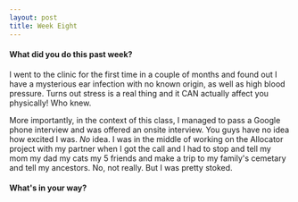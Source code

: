 ```yaml
---
layout: post
title: Week Eight
---
```


#### What did you do this past week?

I went to the clinic for the first time in a couple of months and found out I have a mysterious ear infection with no known origin, as well as high blood pressure. Turns out stress is a real thing and it CAN actually affect you physically! Who knew.

More importantly, in the context of this class, I managed to pass a Google phone interview and was offered an onsite interview. You guys have no idea how excited I was. *No* idea. I was in the middle of working on the Allocator project with my partner when I got the call and I had to stop and tell my mom my dad my cats my 5 friends and make a trip to my family's cemetary and tell my ancestors. No, not really. But I was pretty stoked.

#### What's in your way?

